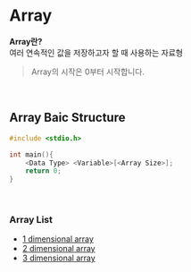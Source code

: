# Array
**Array란?** <br>
여러 연속적인 값을 저장하고자 할 때 사용하는 자료형
> Array의 시작은 0부터 시작합니다.

<br>

## Array Baic Structure
```c
#include <stdio.h>

int main(){
    <Data Type> <Variable>[<Array Size>];
    return 0;
}
```

<br>

### Array List
- [1 dimensional array](https://github.com/ondacloud/Program_Language/tree/main/c/11.%20array/1-dimensional%20array)
- [2 dimensional array](https://github.com/ondacloud/Program_Language/tree/main/c/11.%20array/2-dimensional%20array)
- [3 dimensional array](https://github.com/ondacloud/Program_Language/tree/main/c/11.%20array/3-dimensional%20array)